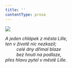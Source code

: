 ```yaml
---
title: ''
contentType: prose
---
```


![](../Images/085.jpg)

_A jeden chlápek z města Lille,  
ten v životě nic nezkazil;  
         celé dny dřímal blaze  
         bez hnutí na podlaze,  
přes hlavu pytel v městě Lille._
